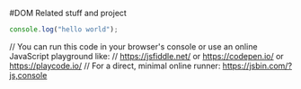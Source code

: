 #DOM Related stuff and project 
```Javascript
console.log("hello world");
```

// You can run this code in your browser's console or use an online JavaScript playground like:
// https://jsfiddle.net/ or https://codepen.io/ or https://playcode.io/
// For a direct, minimal online runner: https://jsbin.com/?js,console


